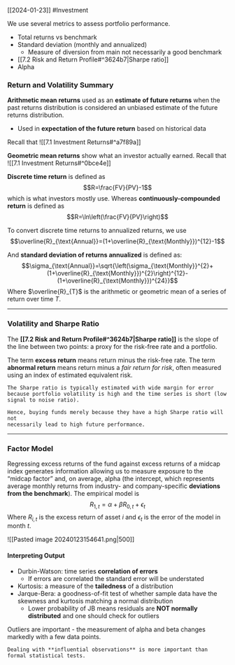 [[2024-01-23]] #Investment 

We use several metrics to assess portfolio performance.
- Total returns vs benchmark  
- Standard deviation (monthly and annualized)  
	- Measure of diversion from main not necessarily a good benchmark 
- [[7.2 Risk and Return Profile#^3624b7|Sharpe ratio]]  
- Alpha

### Return and Volatility Summary 
**Arithmetic mean returns** used as an **estimate of future returns** when the past returns distribution is considered an unbiased estimate of the future returns distribution.
- Used in **expectation of the future return** based on historical data

Recall that ![[7.1 Investment Returns#^a7f89a]]

**Geometric mean returns** show what an investor actually earned. Recall that ![[7.1 Investment Returns#^0bce4e]]

**Discrete time return** is defined as
$$R=\frac{FV}{PV}-1$$ which is what investors mostly use. Whereas **continuously-compounded return** is defined as
$$R=\ln\left(\frac{FV}{PV}\right)$$

To convert discrete time returns to annualized returns, we use
$$\overline{R}_{\text{Annual}}=(1+\overline{R}_{\text{Monthly}})^{12}-1$$

And **standard deviation of returns annualized** is defined as:
$$\sigma_{\text{Annual}}=\sqrt{\left(\sigma_{\text{Monthly}}^{2}+(1+\overline{R}_{\text{Monthly}})^{2}\right)^{12}-(1+\overline{R}_{\text{Monthly}})^{24}}$$
Where $\overline{R}_{T}$ is the arithmetic or geometric mean of a series of return over time $T$.

---
### Volatility and Sharpe Ratio 
The **[[7.2 Risk and Return Profile#^3624b7|Sharpe ratio]]** is the slope of the line between two points: a proxy for the risk-free rate and a portfolio.

The term **excess return** means return minus the risk-free rate. The term **abnormal return** means return minus a *fair return for risk*, often measured using an index of estimated equivalent risk.

```ad-note
The Sharpe ratio is typically estimated with wide margin for error because portfolio volatility is high and the time series is short (low signal to noise ratio).

Hence, buying funds merely because they have a high Sharpe ratio will not  
necessarily lead to high future performance.
```

---
### Factor Model
Regressing excess returns of the fund against excess returns of a midcap index generates information allowing us to measure exposure to the “midcap factor” and, on average, alpha (the intercept, which represents average monthly returns from industry- and company-specific **deviations from the benchmark**). The empirical model is
$$R_{1,t}=\alpha+\beta R_{0,t}+\epsilon_t$$
Where $R_{i,t}$ is the excess return of asset $i$ and $\epsilon_t$ is the error of the model in month $t$.

![[Pasted image 20240123154641.png|500]]

#### Interpreting Output 
- Durbin-Watson: time series **correlation of errors**
	- If errors are correlated the standard error will be understated
- Kurtosis: a measure of the **tailedness** of a distribution
- Jarque-Bera: a goodness-of-fit test of whether sample data have the skewness and kurtosis matching a normal distribution
	- Lower probability of JB means residuals are **NOT normally distributed** and one should check for outliers

Outliers are important - the measurement of alpha and beta changes markedly with a few data points.

```ad-important
Dealing with **influential observations** is more important than formal statistical tests.
```

